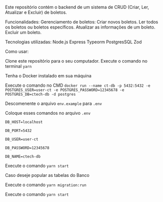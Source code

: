 Este repositório contém o backend de um sistema de CRUD (Criar, Ler, Atualizar e Excluir) de boletos. 

Funcionalidades:
Gerenciamento de boletos:
Criar novos boletos.
Ler todos os boletos ou boletos específicos.
Atualizar as informações de um boleto.
Excluir um boleto.

Tecnologias utilizadas:
Node.js
Express
Typeorm
PostgresSQL
Zod

Como usar:

Clone este repositório para o seu computador.
Execute o comando no terminal `yarn`

Tenha o Docker instalado em sua máquina

Execute o comando no CMD `docker run --name ct-db -p 5432:5432 -e POSTGRES_USER=user-ct -e POSTGRES_PASSWORD=12345678 -e POSTGRES_DB=ctech-db -d postgres`

Descomenente o arquivo `env.example` para `.env`

Coloque esses comandos no arquivo `.env`

`DB_HOST=localhost`

`DB_PORT=5432`

`DB_USER=user-ct`

`DB_PASSWORD=12345678`

`DB_NAME=ctech-db`

Execute o comando `yarn start`

Caso deseje popular as tabelas do Banco

Execute o comando `yarn migration:run`

Execute o comando `yarn start`

